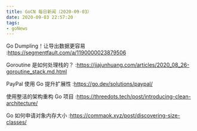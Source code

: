 ```yaml
---
title: GoCN 每日新闻（2020-09-03）
date: 2020-09-03 22:57:20
tags:
- goNews
---
```

Go Dumpling！让导出数据更容易 :https://segmentfault.com/a/1190000023879506

Goroutine 是如何处理栈的？ :https://jiajunhuang.com/articles/2020_08_26-goroutine_stack.md.html

PayPal 使用 Go 提升扩展性 :https://go.dev/solutions/paypal/

使用整洁的架构重构 Go 项目 :https://threedots.tech/post/introducing-clean-architecture/

Go 如何申请对象内存大小 :https://commaok.xyz/post/discovering-size-classes/

